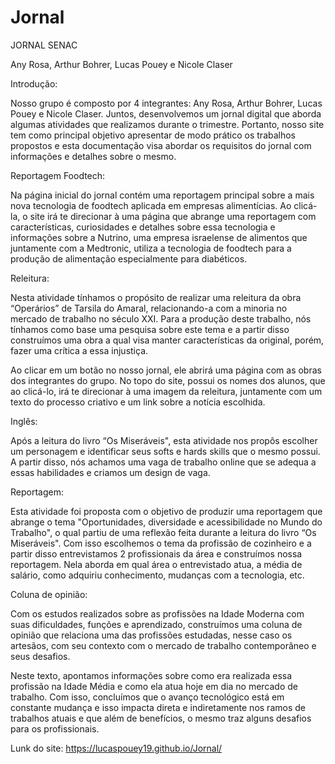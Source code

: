 # Jornal
JORNAL SENAC 

Any Rosa, Arthur Bohrer, Lucas Pouey e Nicole Claser 

 

Introdução: 

Nosso grupo é composto por 4 integrantes: Any Rosa, Arthur Bohrer, Lucas Pouey e Nicole Claser. Juntos, desenvolvemos um jornal digital que aborda algumas atividades que realizamos durante o trimestre. Portanto, nosso site tem como principal objetivo apresentar de modo prático os trabalhos propostos e esta documentação visa abordar os requisitos do jornal com informações e detalhes sobre o mesmo.  

 

Reportagem Foodtech: 

Na página inicial do jornal contém uma reportagem principal sobre a mais nova tecnologia de foodtech aplicada em empresas alimentícias. Ao clicá-la, o site irá te direcionar à uma página que abrange uma reportagem com características, curiosidades e detalhes sobre essa tecnologia e informações sobre a Nutrino, uma empresa israelense de alimentos que juntamente com a Medtronic, utiliza a tecnologia de foodtech para a produção de alimentação especialmente para diabéticos. 

 

Releitura: 

Nesta atividade tínhamos o propósito de realizar uma releitura da obra “Operários” de Tarsila do Amaral, relacionando-a com a minoria no mercado de trabalho no século XXI. Para a produção deste trabalho, nós tínhamos como base uma pesquisa sobre este tema e a partir disso construímos uma obra a qual visa manter características da original, porém, fazer uma crítica a essa injustiça. 

Ao clicar em um botão no nosso jornal, ele abrirá uma página com as obras dos integrantes do grupo. No topo do site, possui os nomes dos alunos, que ao clicá-lo, irá te direcionar à uma imagem da releitura, juntamente com um texto do processo criativo e um link sobre a notícia escolhida. 

 

Inglês: 

Após a leitura do livro “Os Miseráveis", esta atividade nos propôs escolher um personagem e identificar seus softs e hards skills que o mesmo possui. A partir disso, nós achamos uma vaga de trabalho online que se adequa a essas habilidades e criamos um design de vaga.  

 

Reportagem: 

Esta atividade foi proposta com o objetivo de produzir uma reportagem que abrange o tema "Oportunidades, diversidade e acessibilidade no Mundo do Trabalho", o qual partiu de uma reflexão feita durante a leitura do livro “Os Miseráveis". Com isso escolhemos o tema da profissão de cozinheiro e a partir disso entrevistamos 2 profissionais da área e construímos nossa reportagem. Nela aborda em qual área o entrevistado atua, a média de salário, como adquiriu conhecimento, mudanças com a tecnologia, etc.  

 

Coluna de opinião: 

Com os estudos realizados sobre as profissões na Idade Moderna com suas dificuldades, funções e aprendizado, construímos uma coluna de opinião que relaciona uma das profissões estudadas, nesse caso os artesãos, com seu contexto com o mercado de trabalho contemporâneo e seus desafios.  

Neste texto, apontamos informações sobre como era realizada essa profissão na Idade Média e como ela atua hoje em dia no mercado de trabalho. Com isso, concluímos que o avanço tecnológico está em constante mudança e isso impacta direta e indiretamente nos ramos de trabalhos atuais e que além de benefícios, o mesmo traz alguns desafios para os profissionais.  


Lunk do site: https://lucaspouey19.github.io/Jornal/
